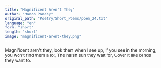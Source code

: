 ```yaml
---
title: "Magnificent Aren't They"
author: "Manas Pandey"
original_path: "Poetry/Short_Poems/poem_24.txt"
language: "en"
form: "short"
length: "short"
image: "magnificent-arent-they.png"
---
```

Magnificent aren't they,
look them when I see up,
If you see in the morning,
you won't find them a lot,
The harsh sun they wait for,
Cover it like blinds they want to.